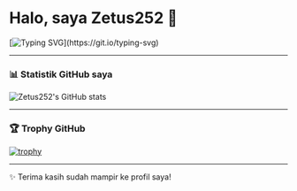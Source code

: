 # Halo, saya Zetus252 👋

[![Typing SVG](https://readme-typing-svg.herokuapp.com?size=24&duration=4000&color=00F5D4&lines=Seorang+pelajar;Belajar+programming;Ingin+jadi+developer+hebat!)](https://git.io/typing-svg)

---

### 📊 Statistik GitHub saya
![Zetus252's GitHub stats](https://github-readme-stats.vercel.app/api?username=Zetus252&show_icons=true&theme=tokyonight)

---

### 🏆 Trophy GitHub
[![trophy](https://github-profile-trophy.vercel.app/?username=Zetus252&theme=onedark)](https://github.com/ryo-ma/github-profile-trophy)

---

✨ Terima kasih sudah mampir ke profil saya!
